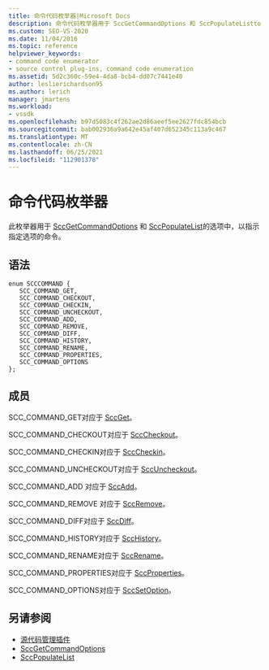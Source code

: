```yaml
---
title: 命令代码枚举器|Microsoft Docs
description: 命令代码枚举器用于 SccGetCommandOptions 和 SccPopulateListto 的选项中，以指示指定选项的命令。
ms.custom: SEO-VS-2020
ms.date: 11/04/2016
ms.topic: reference
helpviewer_keywords:
- command code enumerator
- source control plug-ins, command code enumeration
ms.assetid: 5d2c360c-59e4-4da8-bcb4-dd07c7441e40
author: leslierichardson95
ms.author: lerich
manager: jmartens
ms.workload:
- vssdk
ms.openlocfilehash: b97d5083c4f262ae2d86aeef5ee2627fdc854bcb
ms.sourcegitcommit: bab002936a9a642e45af407d652345c113a9c467
ms.translationtype: MT
ms.contentlocale: zh-CN
ms.lasthandoff: 06/25/2021
ms.locfileid: "112901378"
---
```

# <a name="command-code-enumerator"></a>命令代码枚举器
此枚举器用于 [SccGetCommandOptions](../extensibility/sccgetcommandoptions-function.md) 和 [SccPopulateList](../extensibility/sccpopulatelist-function.md)的选项中，以指示指定选项的命令。

## <a name="syntax"></a>语法

```
enum SCCCOMMAND {
   SCC_COMMAND_GET,
   SCC_COMMAND_CHECKOUT,
   SCC_COMMAND_CHECKIN,
   SCC_COMMAND_UNCHECKOUT,
   SCC_COMMAND_ADD,
   SCC_COMMAND_REMOVE,
   SCC_COMMAND_DIFF,
   SCC_COMMAND_HISTORY,
   SCC_COMMAND_RENAME,
   SCC_COMMAND_PROPERTIES,
   SCC_COMMAND_OPTIONS
};
```

## <a name="members"></a>成员
SCC_COMMAND_GET对应于 [SccGet](../extensibility/sccget-function.md)。

SCC_COMMAND_CHECKOUT对应于 [SccCheckout](../extensibility/scccheckout-function.md)。

SCC_COMMAND_CHECKIN对应于 [SccCheckin](../extensibility/scccheckin-function.md)。

SCC_COMMAND_UNCHECKOUT对应于 [SccUncheckout](../extensibility/sccuncheckout-function.md)。

SCC_COMMAND_ADD 对应于 [SccAdd](../extensibility/sccadd-function.md)。

SCC_COMMAND_REMOVE 对应于 [SccRemove](../extensibility/sccremove-function.md)。

SCC_COMMAND_DIFF对应于 [SccDiff](../extensibility/sccdiff-function.md)。

SCC_COMMAND_HISTORY对应于 [SccHistory](../extensibility/scchistory-function.md)。

SCC_COMMAND_RENAME对应于 [SccRename](../extensibility/sccrename-function.md)。

SCC_COMMAND_PROPERTIES对应于 [SccProperties](../extensibility/sccproperties-function.md)。

SCC_COMMAND_OPTIONS对应于 [SccSetOption](../extensibility/sccsetoption-function.md)。

## <a name="see-also"></a>另请参阅
- [源代码管理插件](../extensibility/source-control-plug-ins.md)
- [SccGetCommandOptions](../extensibility/sccgetcommandoptions-function.md)
- [SccPopulateList](../extensibility/sccpopulatelist-function.md)
